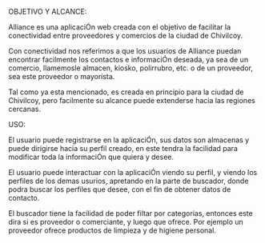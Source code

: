 OBJETIVO Y ALCANCE:

Alliance es una aplicaciÓn web creada con el objetivo de facilitar la conectividad entre proveedores y comercios de la ciudad de Chivilcoy.

Con conectividad nos referimos a que los usuarios de Alliance puedan encontrar facilmente los contactos e informaciÓn deseada, ya sea de un comercio, llamemosle almacen, kiosko, polirrubro, etc. o de un proveedor, sea este proveedor o mayorista.

Tal como ya esta mencionado, es creada en principio para la ciudad de Chivilcoy, pero facilmente su alcance puede extenderse hacia las regiones cercanas.

USO:

El usuario puede registrarse en la aplicaciÓn, sus datos son almacenas y puede dirigirse hacia su perfil creado, en este tendra la facilidad para modificar toda la informaciÓn que quiera y desee.

El usuario puede interactuar con la aplicaciÓn viendo su perfil, y viendo los perfiles de los demas usurios, apretando en la parte de buscador, donde podra buscar los perfiles que desee, con el fin de obtener datos de contacto.

El buscador tiene la facilidad de poder filtar por categorias, entonces este dira si es proveedor o comerciante, y luego que ofrece. Por ejemplo un proveedor ofrece productos de limpieza y de higiene personal.
